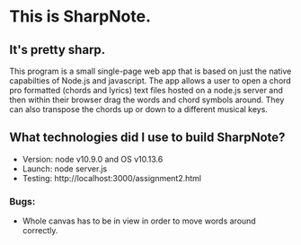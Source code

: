 # This is SharpNote. 
## It's pretty sharp. 
This program is a small single-page web app that is based on just the native capabilties of Node.js and javascript. The app allows a user to open a chord pro formatted (chords and lyrics) text files hosted on a node.js server and then within their browser drag the words and chord symbols around. They can also transpose the chords up or down to a different musical keys.

## What technologies did I use to build SharpNote?

- Version: node v10.9.0 and OS v10.13.6
- Launch: node server.js
- Testing: http://localhost:3000/assignment2.html

### Bugs:
- Whole canvas has to be in view in order to move words around correctly.
